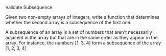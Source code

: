 Validate Subsequence

Given two non-empty arrays of integers, write a function that determines
whether the second array is a subsequence of the first one.

A subsequence of an array is a set of numbers that aren't necessarily adjacent
in the array but that are in the same order as they appear in the array. For
instance, the numbers
[1, 3, 4]
form a subsequence of the array
[1, 2, 3, 4]
